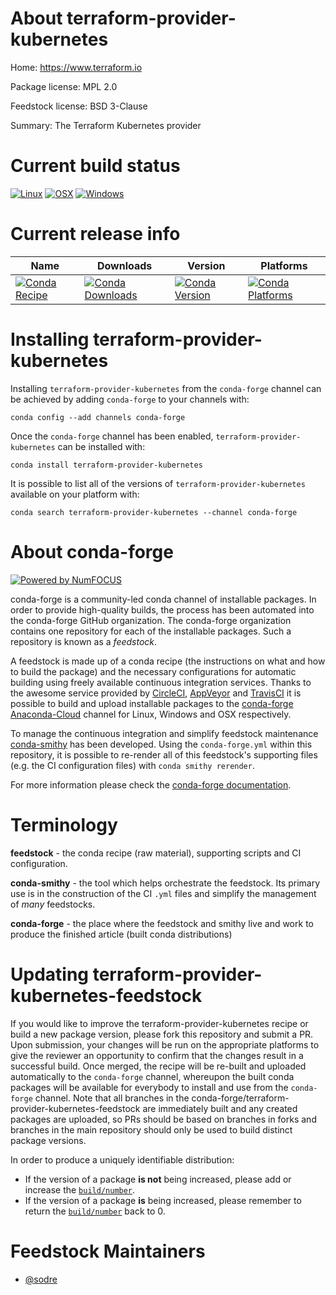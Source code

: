 <!--
# -*- mode: jinja -*-
-->

About terraform-provider-kubernetes
===================================

Home: https://www.terraform.io

Package license: MPL 2.0

Feedstock license: BSD 3-Clause

Summary: The Terraform Kubernetes provider



Current build status
====================

[![Linux](https://img.shields.io/circleci/project/github/conda-forge/terraform-provider-kubernetes-feedstock/master.svg?label=Linux)](https://circleci.com/gh/conda-forge/terraform-provider-kubernetes-feedstock)
[![OSX](https://img.shields.io/travis/conda-forge/terraform-provider-kubernetes-feedstock/master.svg?label=macOS)](https://travis-ci.org/conda-forge/terraform-provider-kubernetes-feedstock)
[![Windows](https://img.shields.io/appveyor/ci/conda-forge/terraform-provider-kubernetes-feedstock/master.svg?label=Windows)](https://ci.appveyor.com/project/conda-forge/terraform-provider-kubernetes-feedstock/branch/master)

Current release info
====================

| Name | Downloads | Version | Platforms |
| --- | --- | --- | --- |
| [![Conda Recipe](https://img.shields.io/badge/recipe-terraform--provider--kubernetes-green.svg)](https://anaconda.org/conda-forge/terraform-provider-kubernetes) | [![Conda Downloads](https://img.shields.io/conda/dn/conda-forge/terraform-provider-kubernetes.svg)](https://anaconda.org/conda-forge/terraform-provider-kubernetes) | [![Conda Version](https://img.shields.io/conda/vn/conda-forge/terraform-provider-kubernetes.svg)](https://anaconda.org/conda-forge/terraform-provider-kubernetes) | [![Conda Platforms](https://img.shields.io/conda/pn/conda-forge/terraform-provider-kubernetes.svg)](https://anaconda.org/conda-forge/terraform-provider-kubernetes) |

Installing terraform-provider-kubernetes
========================================

Installing `terraform-provider-kubernetes` from the `conda-forge` channel can be achieved by adding `conda-forge` to your channels with:

```
conda config --add channels conda-forge
```

Once the `conda-forge` channel has been enabled, `terraform-provider-kubernetes` can be installed with:

```
conda install terraform-provider-kubernetes
```

It is possible to list all of the versions of `terraform-provider-kubernetes` available on your platform with:

```
conda search terraform-provider-kubernetes --channel conda-forge
```


About conda-forge
=================

[![Powered by NumFOCUS](https://img.shields.io/badge/powered%20by-NumFOCUS-orange.svg?style=flat&colorA=E1523D&colorB=007D8A)](http://numfocus.org)

conda-forge is a community-led conda channel of installable packages.
In order to provide high-quality builds, the process has been automated into the
conda-forge GitHub organization. The conda-forge organization contains one repository
for each of the installable packages. Such a repository is known as a *feedstock*.

A feedstock is made up of a conda recipe (the instructions on what and how to build
the package) and the necessary configurations for automatic building using freely
available continuous integration services. Thanks to the awesome service provided by
[CircleCI](https://circleci.com/), [AppVeyor](https://www.appveyor.com/)
and [TravisCI](https://travis-ci.org/) it is possible to build and upload installable
packages to the [conda-forge](https://anaconda.org/conda-forge)
[Anaconda-Cloud](https://anaconda.org/) channel for Linux, Windows and OSX respectively.

To manage the continuous integration and simplify feedstock maintenance
[conda-smithy](https://github.com/conda-forge/conda-smithy) has been developed.
Using the ``conda-forge.yml`` within this repository, it is possible to re-render all of
this feedstock's supporting files (e.g. the CI configuration files) with ``conda smithy rerender``.

For more information please check the [conda-forge documentation](https://conda-forge.org/docs/).

Terminology
===========

**feedstock** - the conda recipe (raw material), supporting scripts and CI configuration.

**conda-smithy** - the tool which helps orchestrate the feedstock.
                   Its primary use is in the construction of the CI ``.yml`` files
                   and simplify the management of *many* feedstocks.

**conda-forge** - the place where the feedstock and smithy live and work to
                  produce the finished article (built conda distributions)


Updating terraform-provider-kubernetes-feedstock
================================================

If you would like to improve the terraform-provider-kubernetes recipe or build a new
package version, please fork this repository and submit a PR. Upon submission,
your changes will be run on the appropriate platforms to give the reviewer an
opportunity to confirm that the changes result in a successful build. Once
merged, the recipe will be re-built and uploaded automatically to the
`conda-forge` channel, whereupon the built conda packages will be available for
everybody to install and use from the `conda-forge` channel.
Note that all branches in the conda-forge/terraform-provider-kubernetes-feedstock are
immediately built and any created packages are uploaded, so PRs should be based
on branches in forks and branches in the main repository should only be used to
build distinct package versions.

In order to produce a uniquely identifiable distribution:
 * If the version of a package **is not** being increased, please add or increase
   the [``build/number``](https://conda.io/docs/user-guide/tasks/build-packages/define-metadata.html#build-number-and-string).
 * If the version of a package **is** being increased, please remember to return
   the [``build/number``](https://conda.io/docs/user-guide/tasks/build-packages/define-metadata.html#build-number-and-string)
   back to 0.

Feedstock Maintainers
=====================

* [@sodre](https://github.com/sodre/)

